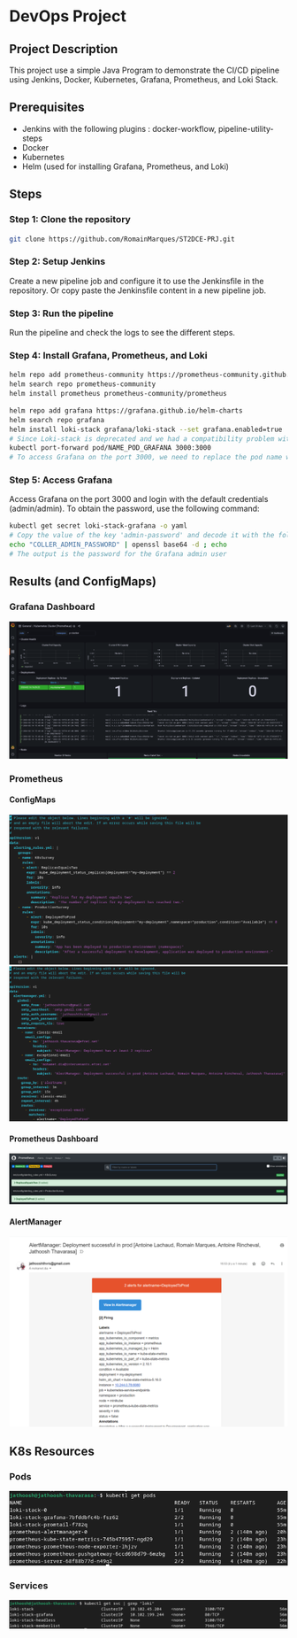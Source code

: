 # DevOps Project

## Project Description

This project use a simple Java Program to demonstrate the CI/CD pipeline using Jenkins, Docker, Kubernetes, Grafana, Prometheus, and Loki Stack.

## Prerequisites

- Jenkins with the following plugins : docker-workflow, pipeline-utility-steps
- Docker
- Kubernetes
- Helm (used for installing Grafana, Prometheus, and Loki)

## Steps

### Step 1: Clone the repository

```bash
git clone https://github.com/RomainMarques/ST2DCE-PRJ.git
```

### Step 2: Setup Jenkins

Create a new pipeline job and configure it to use the Jenkinsfile in the repository.
Or copy paste the Jenkinsfile content in a new pipeline job.

### Step 3: Run the pipeline

Run the pipeline and check the logs to see the different steps.

### Step 4: Install Grafana, Prometheus, and Loki

```bash
helm repo add prometheus-community https://prometheus-community.github.io/helm-charts
helm search repo prometheus-community
helm install prometheus prometheus-community/prometheus
```

```bash
helm repo add grafana https://grafana.github.io/helm-charts
helm search repo grafana
helm install loki-stack grafana/loki-stack --set grafana.enabled=true 
# Since Loki-stack is deprecated and we had a compatibility problem with grafana, we use Grafana included with Loki Stack instead
kubectl port-forward pod/NAME_POD_GRAFANA 3000:3000 
# To access Grafana on the port 3000, we need to replace the pod name with the pod name of the Grafana pod
```

### Step 5: Access Grafana

Access Grafana on the port 3000 and login with the default credentials (admin/admin).
To obtain the password, use the following command:

```bash
kubectl get secret loki-stack-grafana -o yaml
# Copy the value of the key 'admin-password' and decode it with the following command
echo "COLLER_ADMIN_PASSWORD" | openssl base64 -d ; echo
# The output is the password for the Grafana admin user
```

## Results (and ConfigMaps)

### Grafana Dashboard

![Grafana](./screenshots/Grafana_Dashboard.png "Grafana Dashboard")

### Prometheus

#### ConfigMaps

![Prometheus ConfigMap](./screenshots/ConfigMap_Prometheus.png "Prometheus ConfigMap")
![AlertManager ConfigMap](./screenshots/ConfigMap_AlertManager.png "AlertManager ConfigMap")

#### Prometheus Dashboard

![Prometheus](./screenshots/Prometheus_alerts.png "Prometheus")

#### AlertManager

![AlertManager Mail](./screenshots/AlertManager_Mail.png "AlertManager Mail")

## K8s Resources

### Pods

![Pods](./screenshots/K8s_pods.png "Pods")

### Services

![Services](./screenshots/Loki_Services.png "Services")
